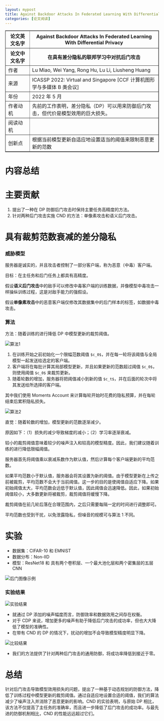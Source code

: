 ```yaml
---
layout: mypost
title: Against Backdoor Attacks In Federated Learning With Differential Privacy
categories: [论文阅读]
---
```


<table border="1">
    <tr>
        <th>论文英文名字</th>
        <th>Against Backdoor Attacks In Federated Learning With Differential Privacy</th>
    </tr>
    <tr>
        <th>论文中文名字</th>
        <th>在具有差分隐私的联邦学习中对抗后门攻击</th>
    </tr>
    <tr>
        <td>作者</td>
        <td>Lu Miao, Wei Yang, Rong Hu, Lu Li, Liusheng Huang</td>
    </tr>
    <tr>
        <td>来源</td>
        <td>ICASSP 2022: Virtual and Singapore [CCF 计算机图形学与多媒体 B 类会议]</td>
    </tr>
    <tr>
        <td>年份</td>
        <td>2022 年 5 月</td>
    </tr>
    <tr>
        <td>作者动机</td>
        <td>先前的工作表明，差分隐私（DP）可以用来防御后门攻击，但代价是模型效用的巨大损失。</td>
    </tr>
    <tr>
        <td>阅读动机</td>
        <td></td>
    </tr>
    <tr>
        <td>创新点</td>
        <td>根据当前模型更新自适应地设置适当的阈值来限制恶意更新的范数</td>
    </tr>
</table>

# 内容总结

# 主要贡献

1. 提出了一种在 DP 防御后门攻击时保持主要任务高精度的方法。
2. 针对两种后门攻击实施 CND 的方法：单像素攻击和语义后门攻击。

# 具有裁剪范数衰减的差分隐私

### 威胁模型

服务器是诚实的，并且攻击者控制了一部分客户端，称为恶意（中毒）客户端。

目标：在主任务和后门任务上都具有高精度。

假设**语义后门攻击**中的敌手可以修改中毒客户端的训练数据，并像模型中毒攻击一样操纵训练过程，这是对敌手能力的强假设。

假设**单像素攻击**中的恶意客户端仅修改其数据集中的后门样本的标签，如数据中毒攻击。

### 算法

方法：随着训练的进行降低 DP 中模型更新的裁剪阈值。

![算法1](算法1.png)

1. 在训练开始之前初始化一个限幅范数阈值 `$c_0$`，并在每一轮将该阈值与全局模型一起发送给选定的客户端。
2. 客户端将在每批计算其局部模型更新，并且如果更新的范数超过阈值 `$c_0$`，则使用阈值 `$c_0$` 来裁剪更新。
3. 随着轮数的增加，服务器将把阈值减小到新的值 `$c_t$`，并在后面的轮次中将其发送给所选择的客户端。

其中我们使用 Moments Account 来计算每轮开始时花费的隐私预算，并在每轮结束后累积隐私损失。

![算法2](算法2.png)

直觉：随着轮数的增加，模型更新的范数逐渐减少。

原因如下：（1）损失的减少导致梯度的减小；（2）学习率逐渐衰减。

较小的裁剪阈值意味着较少的噪声注入和较高的模型精度。因此，我们建议随着训练的进行降低限幅阈值。

服务器首先将阈值乘以衰减系数作为默认值，然后计算每个客户端更新的平均范数。

如果平均范数小于默认值，服务器会将其设置为新的阈值。由于模型更新在上传之前被裁剪，平均范数不会大于当前阈值。这一步的目的是使阈值自适应下降。如果初始阈值太大，平均范数会远低于默认值，因此阈值会迅速降低。因此，如果初始阈值较小，大多数更新将被裁剪，裁剪阈值将缓慢下降。 

裁剪阈值在前几轮后落在合理范围内，之后只需要每隔一定的时间进行调整即可。

平均范数也受到干扰，以免泄露隐私，但噪音的规模可与算法 1 不同。

# 实验

+ 数据集：CIFAR-10 和 EMNIST
+ 数据分布：Non-IID
+ 模型：ResNet18 和 具有两个卷积层、一个最大池化层和两个密集层的五层 CNN

![后门图像示例](后门图像示例.png)

### 实验结果

![实验结果](实验结果.png)

+ 就通过 DP 添加的噪声幅度而言，防御效率和数据效用之间存在权衡。
+ 对于 CDP 来说，增加更多的噪声有助于降低后门攻击的成功率，但也大大降低了模型的准确性。
+ 在带有 CND 的 DP 的情况下，扰动的增加不会导致模型精度明显下降。

![比较结果](比较结果.png)

+ 我们的方法提供了针对两种后门攻击的通用防御，将成功率降低到接近于零。

# 总结

针对后门攻击导致模型效用损失的问题，提出了一种基于动态规划的防御方法，降低了训练过程中模型更新的裁剪阈值。通过自适应地设置合适的阈值，我们的算法减少了噪声注入并消除了恶意更新的影响。CND 的实验表明，与原始 DP 相比，该方法不仅提高了主任务的准确率，而且进一步降低了后门攻击的成功率。与最先进的防御机制相比，CND 的性能远远超过它们。
